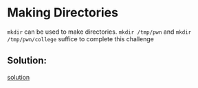 # Making Directories

`mkdir` can be used to make directories. `mkdir /tmp/pwn` and `mkdir /tmp/pwn/college` suffice to complete this challenge


## Solution:
[solution](10_Making_Directories.png)
